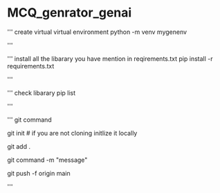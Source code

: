 # MCQ_genrator_genai

'''
create virtual virtual environment
python -m venv mygenenv

'''

'''
install all the libarary you have mention in reqirements.txt
pip install -r requirements.txt

'''

'''
check libarary
pip list

'''

''' 
git command

git init # if you are not cloning initlize it locally

git add .

git command -m "message"

git push -f origin main

'''